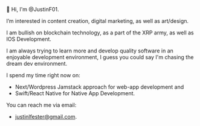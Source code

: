 👋 Hi, I'm @JustinF01.

I’m interested in content creation, digital marketing, as well as art/design.

I am bullish on blockchain technology, as a part of the XRP army, as well as IOS Development.

I am always trying to learn more and develop quality software in an enjoyable development environment, I guess you could say I'm chasing the dream dev environment. 

I spend my time right now on:

- Next/Wordpress Jamstack approach for web-app development and
- Swift/React Native for Native App Development.

You can reach me via email: 
 - justinlfester@gmail.com.
 


